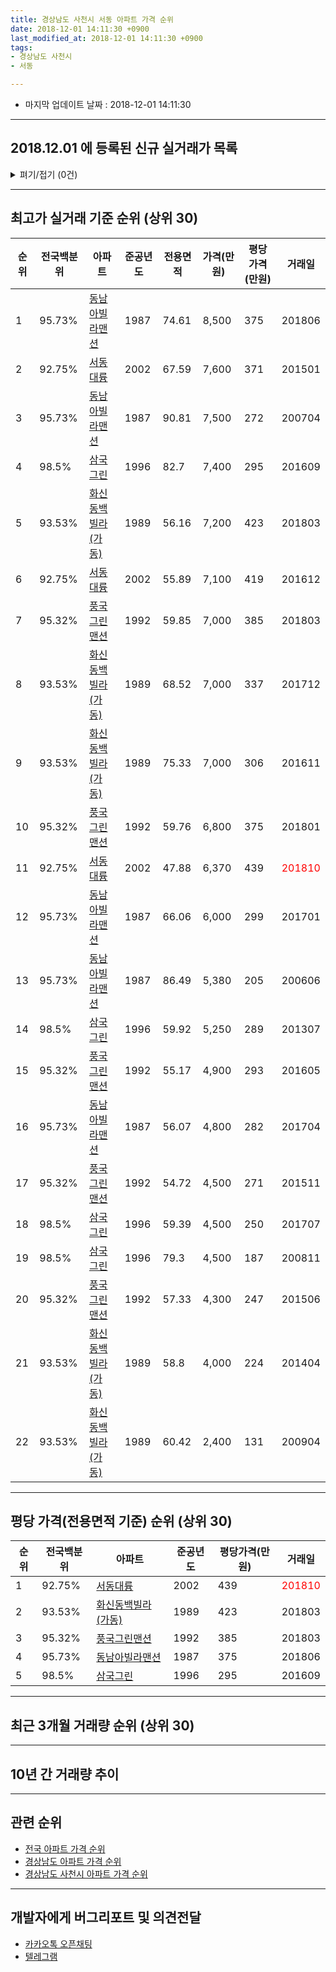 ```yaml
---
title: 경상남도 사천시 서동 아파트 가격 순위
date: 2018-12-01 14:11:30 +0900
last_modified_at: 2018-12-01 14:11:30 +0900
tags:
- 경상남도 사천시
- 서동

---
```


* 마지막 업데이트 날짜 : 2018-12-01 14:11:30

---

## 2018.12.01 에 등록된 신규 실거래가 목록

<details>
<summary>펴기/접기 (0건)</summary>
<div markdown="1">

|아파트|전국백분위|준공년도|전용면적|가격(만원)|평당가격(만원)|거래일|
|---|---|---|---|---|---|---|
|없음|||||||


</div>
</details>

---

## 최고가 실거래 기준 순위 (상위 30)


|순위|전국백분위|아파트|준공년도|전용면적|가격(만원)|평당가격(만원)|거래일|
|---|---|---|---|---|---|---|---|
|1|95.73%|[동남아빌라맨션](https://search.naver.com/search.naver?query=%EA%B2%BD%EC%83%81%EB%82%A8%EB%8F%84+%EC%82%AC%EC%B2%9C%EC%8B%9C+%EC%84%9C%EB%8F%99+%EB%8F%99%EB%82%A8%EC%95%84%EB%B9%8C%EB%9D%BC%EB%A7%A8%EC%85%98)|1987|74.61|8,500|375|201806|
|2|92.75%|[서동대륭](https://search.naver.com/search.naver?query=%EA%B2%BD%EC%83%81%EB%82%A8%EB%8F%84+%EC%82%AC%EC%B2%9C%EC%8B%9C+%EC%84%9C%EB%8F%99+%EC%84%9C%EB%8F%99%EB%8C%80%EB%A5%AD)|2002|67.59|7,600|371|201501|
|3|95.73%|[동남아빌라맨션](https://search.naver.com/search.naver?query=%EA%B2%BD%EC%83%81%EB%82%A8%EB%8F%84+%EC%82%AC%EC%B2%9C%EC%8B%9C+%EC%84%9C%EB%8F%99+%EB%8F%99%EB%82%A8%EC%95%84%EB%B9%8C%EB%9D%BC%EB%A7%A8%EC%85%98)|1987|90.81|7,500|272|200704|
|4|98.5%|[삼국그린](https://search.naver.com/search.naver?query=%EA%B2%BD%EC%83%81%EB%82%A8%EB%8F%84+%EC%82%AC%EC%B2%9C%EC%8B%9C+%EC%84%9C%EB%8F%99+%EC%82%BC%EA%B5%AD%EA%B7%B8%EB%A6%B0)|1996|82.7|7,400|295|201609|
|5|93.53%|[화신동백빌라(가동)](https://search.naver.com/search.naver?query=%EA%B2%BD%EC%83%81%EB%82%A8%EB%8F%84+%EC%82%AC%EC%B2%9C%EC%8B%9C+%EC%84%9C%EB%8F%99+%ED%99%94%EC%8B%A0%EB%8F%99%EB%B0%B1%EB%B9%8C%EB%9D%BC%28%EA%B0%80%EB%8F%99%29)|1989|56.16|7,200|423|201803|
|6|92.75%|[서동대륭](https://search.naver.com/search.naver?query=%EA%B2%BD%EC%83%81%EB%82%A8%EB%8F%84+%EC%82%AC%EC%B2%9C%EC%8B%9C+%EC%84%9C%EB%8F%99+%EC%84%9C%EB%8F%99%EB%8C%80%EB%A5%AD)|2002|55.89|7,100|419|201612|
|7|95.32%|[풍국그린맨션](https://search.naver.com/search.naver?query=%EA%B2%BD%EC%83%81%EB%82%A8%EB%8F%84+%EC%82%AC%EC%B2%9C%EC%8B%9C+%EC%84%9C%EB%8F%99+%ED%92%8D%EA%B5%AD%EA%B7%B8%EB%A6%B0%EB%A7%A8%EC%85%98)|1992|59.85|7,000|385|201803|
|8|93.53%|[화신동백빌라(가동)](https://search.naver.com/search.naver?query=%EA%B2%BD%EC%83%81%EB%82%A8%EB%8F%84+%EC%82%AC%EC%B2%9C%EC%8B%9C+%EC%84%9C%EB%8F%99+%ED%99%94%EC%8B%A0%EB%8F%99%EB%B0%B1%EB%B9%8C%EB%9D%BC%28%EA%B0%80%EB%8F%99%29)|1989|68.52|7,000|337|201712|
|9|93.53%|[화신동백빌라(가동)](https://search.naver.com/search.naver?query=%EA%B2%BD%EC%83%81%EB%82%A8%EB%8F%84+%EC%82%AC%EC%B2%9C%EC%8B%9C+%EC%84%9C%EB%8F%99+%ED%99%94%EC%8B%A0%EB%8F%99%EB%B0%B1%EB%B9%8C%EB%9D%BC%28%EA%B0%80%EB%8F%99%29)|1989|75.33|7,000|306|201611|
|10|95.32%|[풍국그린맨션](https://search.naver.com/search.naver?query=%EA%B2%BD%EC%83%81%EB%82%A8%EB%8F%84+%EC%82%AC%EC%B2%9C%EC%8B%9C+%EC%84%9C%EB%8F%99+%ED%92%8D%EA%B5%AD%EA%B7%B8%EB%A6%B0%EB%A7%A8%EC%85%98)|1992|59.76|6,800|375|201801|
|11|92.75%|[서동대륭](https://search.naver.com/search.naver?query=%EA%B2%BD%EC%83%81%EB%82%A8%EB%8F%84+%EC%82%AC%EC%B2%9C%EC%8B%9C+%EC%84%9C%EB%8F%99+%EC%84%9C%EB%8F%99%EB%8C%80%EB%A5%AD)|2002|47.88|6,370|439|<span style="color:red">201810</span>|
|12|95.73%|[동남아빌라맨션](https://search.naver.com/search.naver?query=%EA%B2%BD%EC%83%81%EB%82%A8%EB%8F%84+%EC%82%AC%EC%B2%9C%EC%8B%9C+%EC%84%9C%EB%8F%99+%EB%8F%99%EB%82%A8%EC%95%84%EB%B9%8C%EB%9D%BC%EB%A7%A8%EC%85%98)|1987|66.06|6,000|299|201701|
|13|95.73%|[동남아빌라맨션](https://search.naver.com/search.naver?query=%EA%B2%BD%EC%83%81%EB%82%A8%EB%8F%84+%EC%82%AC%EC%B2%9C%EC%8B%9C+%EC%84%9C%EB%8F%99+%EB%8F%99%EB%82%A8%EC%95%84%EB%B9%8C%EB%9D%BC%EB%A7%A8%EC%85%98)|1987|86.49|5,380|205|200606|
|14|98.5%|[삼국그린](https://search.naver.com/search.naver?query=%EA%B2%BD%EC%83%81%EB%82%A8%EB%8F%84+%EC%82%AC%EC%B2%9C%EC%8B%9C+%EC%84%9C%EB%8F%99+%EC%82%BC%EA%B5%AD%EA%B7%B8%EB%A6%B0)|1996|59.92|5,250|289|201307|
|15|95.32%|[풍국그린맨션](https://search.naver.com/search.naver?query=%EA%B2%BD%EC%83%81%EB%82%A8%EB%8F%84+%EC%82%AC%EC%B2%9C%EC%8B%9C+%EC%84%9C%EB%8F%99+%ED%92%8D%EA%B5%AD%EA%B7%B8%EB%A6%B0%EB%A7%A8%EC%85%98)|1992|55.17|4,900|293|201605|
|16|95.73%|[동남아빌라맨션](https://search.naver.com/search.naver?query=%EA%B2%BD%EC%83%81%EB%82%A8%EB%8F%84+%EC%82%AC%EC%B2%9C%EC%8B%9C+%EC%84%9C%EB%8F%99+%EB%8F%99%EB%82%A8%EC%95%84%EB%B9%8C%EB%9D%BC%EB%A7%A8%EC%85%98)|1987|56.07|4,800|282|201704|
|17|95.32%|[풍국그린맨션](https://search.naver.com/search.naver?query=%EA%B2%BD%EC%83%81%EB%82%A8%EB%8F%84+%EC%82%AC%EC%B2%9C%EC%8B%9C+%EC%84%9C%EB%8F%99+%ED%92%8D%EA%B5%AD%EA%B7%B8%EB%A6%B0%EB%A7%A8%EC%85%98)|1992|54.72|4,500|271|201511|
|18|98.5%|[삼국그린](https://search.naver.com/search.naver?query=%EA%B2%BD%EC%83%81%EB%82%A8%EB%8F%84+%EC%82%AC%EC%B2%9C%EC%8B%9C+%EC%84%9C%EB%8F%99+%EC%82%BC%EA%B5%AD%EA%B7%B8%EB%A6%B0)|1996|59.39|4,500|250|201707|
|19|98.5%|[삼국그린](https://search.naver.com/search.naver?query=%EA%B2%BD%EC%83%81%EB%82%A8%EB%8F%84+%EC%82%AC%EC%B2%9C%EC%8B%9C+%EC%84%9C%EB%8F%99+%EC%82%BC%EA%B5%AD%EA%B7%B8%EB%A6%B0)|1996|79.3|4,500|187|200811|
|20|95.32%|[풍국그린맨션](https://search.naver.com/search.naver?query=%EA%B2%BD%EC%83%81%EB%82%A8%EB%8F%84+%EC%82%AC%EC%B2%9C%EC%8B%9C+%EC%84%9C%EB%8F%99+%ED%92%8D%EA%B5%AD%EA%B7%B8%EB%A6%B0%EB%A7%A8%EC%85%98)|1992|57.33|4,300|247|201506|
|21|93.53%|[화신동백빌라(가동)](https://search.naver.com/search.naver?query=%EA%B2%BD%EC%83%81%EB%82%A8%EB%8F%84+%EC%82%AC%EC%B2%9C%EC%8B%9C+%EC%84%9C%EB%8F%99+%ED%99%94%EC%8B%A0%EB%8F%99%EB%B0%B1%EB%B9%8C%EB%9D%BC%28%EA%B0%80%EB%8F%99%29)|1989|58.8|4,000|224|201404|
|22|93.53%|[화신동백빌라(가동)](https://search.naver.com/search.naver?query=%EA%B2%BD%EC%83%81%EB%82%A8%EB%8F%84+%EC%82%AC%EC%B2%9C%EC%8B%9C+%EC%84%9C%EB%8F%99+%ED%99%94%EC%8B%A0%EB%8F%99%EB%B0%B1%EB%B9%8C%EB%9D%BC%28%EA%B0%80%EB%8F%99%29)|1989|60.42|2,400|131|200904|


---

## 평당 가격(전용면적 기준) 순위 (상위 30)


|순위|전국백분위|아파트|준공년도|평당가격(만원)|거래일|
|---|---|---|---|---|---|
|1|92.75%|[서동대륭](https://search.naver.com/search.naver?query=%EA%B2%BD%EC%83%81%EB%82%A8%EB%8F%84+%EC%82%AC%EC%B2%9C%EC%8B%9C+%EC%84%9C%EB%8F%99+%EC%84%9C%EB%8F%99%EB%8C%80%EB%A5%AD)|2002|439|<span style="color:red">201810</span>|
|2|93.53%|[화신동백빌라(가동)](https://search.naver.com/search.naver?query=%EA%B2%BD%EC%83%81%EB%82%A8%EB%8F%84+%EC%82%AC%EC%B2%9C%EC%8B%9C+%EC%84%9C%EB%8F%99+%ED%99%94%EC%8B%A0%EB%8F%99%EB%B0%B1%EB%B9%8C%EB%9D%BC%28%EA%B0%80%EB%8F%99%29)|1989|423|201803|
|3|95.32%|[풍국그린맨션](https://search.naver.com/search.naver?query=%EA%B2%BD%EC%83%81%EB%82%A8%EB%8F%84+%EC%82%AC%EC%B2%9C%EC%8B%9C+%EC%84%9C%EB%8F%99+%ED%92%8D%EA%B5%AD%EA%B7%B8%EB%A6%B0%EB%A7%A8%EC%85%98)|1992|385|201803|
|4|95.73%|[동남아빌라맨션](https://search.naver.com/search.naver?query=%EA%B2%BD%EC%83%81%EB%82%A8%EB%8F%84+%EC%82%AC%EC%B2%9C%EC%8B%9C+%EC%84%9C%EB%8F%99+%EB%8F%99%EB%82%A8%EC%95%84%EB%B9%8C%EB%9D%BC%EB%A7%A8%EC%85%98)|1987|375|201806|
|5|98.5%|[삼국그린](https://search.naver.com/search.naver?query=%EA%B2%BD%EC%83%81%EB%82%A8%EB%8F%84+%EC%82%AC%EC%B2%9C%EC%8B%9C+%EC%84%9C%EB%8F%99+%EC%82%BC%EA%B5%AD%EA%B7%B8%EB%A6%B0)|1996|295|201609|


---

## 최근 3개월 거래량 순위 (상위 30)


<div style="width:100%;">
    <canvas id="deal_count_ranking" height="250"></canvas>
</div>


<script>
new Chart(document.getElementById("deal_count_ranking"), {
    type: 'horizontalBar',
    data: {
        labels: ['풍국그린맨션', '서동대륭', '동남아빌라맨션'],
        datasets: [{
            label: '실거래 수',
            data: [2, 1, 1],
            borderColor: "rgba(255, 0, 128, 1)",
            backgroundColor: "rgba(255, 0, 128, 0.5)",
            fill: false,
        }]
    },
    options: {
        responsive: true,
        title: {
            display: true,
            text: '최근 3개월 거래량 순위'
        },
        tooltips: {
            mode: 'index',
            intersect: false,
            callbacks: {
                title: function(tooltipItems, data) {
                    return "실거래 수:";
                },
                label: function(tooltipItem, data) {
                    return data.labels[tooltipItem.index] + ": " + tooltipItem.xLabel;
                }
            }
        },
        hover: {
            mode: 'nearest',
            intersect: true
        },
        scales: {
            xAxes: [{
                display: true,
                scaleLabel: {
                    display: true,
                    labelString: '실거래 수'
                },
                ticks: {
                    suggestedMin: 0,
                }
            }],
            yAxes: [{
                display: true,
                ticks: {
                    autoSkip: false,
                    callback: function(value, index, values) {
                        if (value.length > 15)
                            return value.substr(0, 13) + "...";
                        else
                            return value;
                    }
                },
                scaleLabel: {
                    display: false,
                }
            }]
        }
    }
});

</script>


---

## 10년 간 거래량 추이


<div style="width:100%;">
    <canvas id="deal_progress" height="250"></canvas>
</div>

<script>
new Chart(document.getElementById("deal_progress"), {
    type: 'line',
    data: {
        labels: ['200812','200901','200902','200903','200904','200905','200906','200907','200908','200909','200910','200911','200912','201001','201002','201003','201004','201005','201006','201007','201008','201009','201010','201011','201012','201101','201102','201103','201104','201105','201106','201107','201108','201109','201110','201111','201112','201201','201202','201203','201204','201205','201206','201207','201208','201209','201210','201211','201212','201301','201302','201303','201304','201305','201306','201307','201308','201309','201310','201311','201312','201401','201402','201403','201404','201405','201406','201407','201408','201409','201410','201411','201412','201501','201502','201503','201504','201505','201506','201507','201508','201509','201510','201511','201512','201601','201602','201603','201604','201605','201606','201607','201608','201609','201610','201611','201612','201701','201702','201703','201704','201705','201706','201707','201708','201709','201710','201711','201712','201801','201802','201803','201804','201805','201806','201807','201808','201809','201810','201811','201812'],
        datasets: [{
            label: '실거래 수',
            pointRadius: 1,
            data: [2, 0, 2, 0, 3, 1, 3, 0, 0, 1, 1, 0, 2, 1, 0, 1, 1, 2, 0, 0, 1, 1, 1, 1, 2, 0, 0, 0, 2, 4, 1, 0, 0, 0, 0, 1, 0, 2, 1, 0, 3, 2, 0, 2, 1, 0, 1, 3, 0, 0, 1, 0, 0, 0, 2, 1, 1, 0, 0, 1, 1, 0, 0, 1, 2, 0, 0, 2, 0, 0, 2, 0, 2, 1, 1, 1, 0, 0, 2, 2, 0, 0, 0, 2, 0, 0, 1, 1, 0, 1, 1, 2, 1, 1, 1, 1, 4, 1, 1, 0, 1, 0, 0, 1, 0, 0, 1, 0, 1, 1, 0, 2, 1, 0, 1, 0, 2, 0, 3, 1, 0],
            borderColor: "rgba(255, 201, 14, 1)",
            backgroundColor: "rgba(255, 201, 14, 0.5)",
            fill: true,
        }]
    },
    options: {
        responsive: true,
        title: {
            display: true,
            text: '10년간 거래량 추이'
        },
        tooltips: {
            mode: 'index',
            intersect: false,
        },
        hover: {
            mode: 'nearest',
            intersect: true
        },
        scales: {
            xAxes: [{
                display: true,
                scaleLabel: {
                    display: true,
                    labelString: '년/월'
                }
            }],
            yAxes: [{
                display: true,
                ticks: {
                    suggestedMin: 0,
                },
                scaleLabel: {
                    display: true,
                    labelString: '실거래 수'
                }
            }]
        }
    }
});

</script>


---

## 관련 순위

- [전국 아파트 가격 순위](https://inasie.github.io/apt-ranking/전국)
- [경상남도 아파트 가격 순위](https://inasie.github.io/apt-ranking/경상남도)
- [경상남도 사천시 아파트 가격 순위](https://inasie.github.io/apt-ranking/경상남도-사천시)


---

## 개발자에게 버그리포트 및 의견전달

- [카카오톡 오픈채팅](https://open.kakao.com/o/gLJUAP4)
- [텔레그램](https://t.me/inasie)

